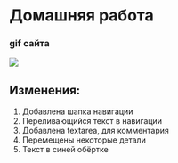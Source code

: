 # Домашняя работа
### gif сайта
![](https://github.com/RealVelvetVixen/module_4/assets/79484825/3aac08a5-3cf3-45f9-9f44-a958a5e85973)


## Изменения:
1. Добавлена шапка навигации
2. Переливающийся текст в навигации
3. Добавлена textarea, для комментария
4. Перемещены некоторые детали
5. Текст в синей обёртке
